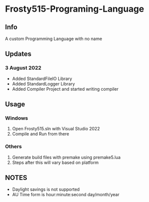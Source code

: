 # Frosty515-Programing-Language
## Info
A custom Programming Language with no name


## Updates
### 3 August 2022
- Added StandardFileIO Library
- Added StandardLogger Library
- Added Compiler Project and started writing compiler


## Usage
### Windows
1. Open Frosty515.sln with Visual Studio 2022
2. Compile and Run from there

### Others
1. Generate build files with premake using premake5.lua
2. Steps after this will vary based on platform


## NOTES
- Daylight savings is not supported
- AU Time form is hour:minute:second day/month/year